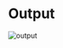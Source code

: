 # Output

![output](https://github.com/AkshayShineKrishna/KTU-OSNP-LAB/assets/93077282/82ee161d-6e1f-4e30-ba3b-291a9b377b90)
